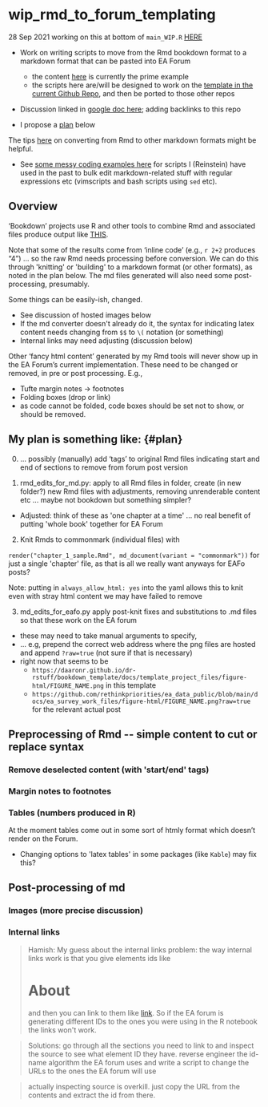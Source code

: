 # wip_rmd_to_forum_templating

28 Sep 2021 working on this at bottom of `main_WIP.R` [HERE](https://github.com/daaronr/dr-rstuff/blob/master/bookdown_template/main_WIP.R)

- Work on writing scripts to move from the Rmd bookdown format to a markdown format that can be pasted into EA Forum
    - the content [here](https://rethinkpriorities.github.io/ea_data_public/eas-donations.html) is currently the prime example
    - the scripts here are/will be designed to work on the [template in the current Github Repo](https://daaronr.github.io/dr-rstuff/bookdown_template/docs/about.html), and then be ported to those other repos

- Discussion linked in [google doc here](https://docs.google.com/document/d/1R27474udUmzAD5tozOB6q7GA-EG-sW_j5Pz68bZwJQQ/edit#heading=h.4eoz5fvmsd7x); adding backlinks to this repo

- I propose a [plan](#plan) below


The tips [here](https://rmarkdown.rstudio.com/docs/reference/md_document.html) on converting from Rmd to other markdown formats might be helpful.

- See [some messy coding examples here](https://github.com/daaronr/dr_text_md_tools/tree/master/example_work_from_micro_teaching) for scripts I (Reinstein) have used in the past to bulk edit markdown-related stuff with regular expressions etc (vimscripts and bash scripts using `sed` etc).


## Overview

‘Bookdown’ projects use R and other tools to combine Rmd and associated files produce output like [THIS](https://rethinkpriorities.github.io/ea_data_public/outline-disc.html).

Note that some of the results come from ‘inline code’ (e.g., `r 2+2` produces “4”) ... so the raw Rmd needs processing before conversion. We can do this through 'knitting' or 'building' to a markdown format (or other formats), as noted in the plan below. The md files generated will also need some post-processing, presumably.

Some things can be easily-ish, changed.

- See discussion of hosted images below
- If the md converter doesn't already do it, the syntax for indicating latex content needs changing from `$$` to `\(` notation (or something)
- Internal links may need adjusting (discussion below)


Other ‘fancy html content’ generated by my Rmd tools will never show up in the EA Forum’s current implementation. These need to be changed or removed, in pre or post processing. E.g.,

- Tufte margin notes $\rightarrow$  footnotes
- Folding boxes (drop or link)
- as code cannot be folded, code boxes should be set not to show, or should be removed.


## My plan is something like: {#plan}

0. ... possibly (manually) add ‘tags’ to original Rmd files indicating start and end of sections to remove from forum post version


1. rmd_edits_for_md.py: apply to all Rmd files in folder, create (in new folder?) new Rmd files with adjustments, removing unrenderable content etc ... maybe not bookdown but something simpler?

- Adjusted: think of these as 'one chapter at a time' ... no real benefit of putting 'whole book' together for EA Forum

2. Knit Rmds  to commonmark (individual files) with

`render("chapter_1_sample.Rmd", md_document(variant = "commonmark"))` for just a single 'chapter' file, as that is all we really want anyways for EAFo posts?

Note: putting in `always_allow_html: yes` into the yaml allows this to knit even with stray html content we may have failed to remove

3. md_edits_for_eafo.py apply post-knit fixes and substitutions to .md files so that these work on the EA forum

- these may need to take manual arguments to specify,
- ... e.g, prepend the correct web address where the png files are hosted and append `?raw=true` (not sure if that is necessary)
-  right now that seems to be
    - `https://daaronr.github.io/dr-rstuff/bookdown_template/docs/template_project_files/figure-html/FIGURE_NAME.png` in this template
    - `https://github.com/rethinkpriorities/ea_data_public/blob/main/docs/ea_survey_work_files/figure-html/FIGURE_NAME.png?raw=true` for the relevant actual post

## Preprocessing of Rmd -- simple content to cut or replace syntax

### Remove deselected content (with 'start/end' tags)

### Margin notes to footnotes


###  Tables (numbers produced in R)

At the moment tables come out in some sort of htmly format which doesn’t render on the Forum.
- Changing options to 'latex tables' in some packages (like `Kable`) may fix this?


## Post-processing of md

### Images (more precise discussion)


### Internal links

> Hamish: My guess about the internal links problem: the way internal links work is that you give elements ids like <h1 id="about">About</h1> and then you can link to them like <a href="#about">link</a>. So if the EA forum is generating different IDs to the ones you were using in the R notebook the links won't work.

> Solutions:
> go through all the sections you need to link to and inspect the source to see what element ID they have.
reverse engineer the id-name algorithm the EA forum uses and write a script to change the URLs to the ones the EA forum will use

> actually inspecting source is overkill. just copy the URL from the contents and extract the id from there.

